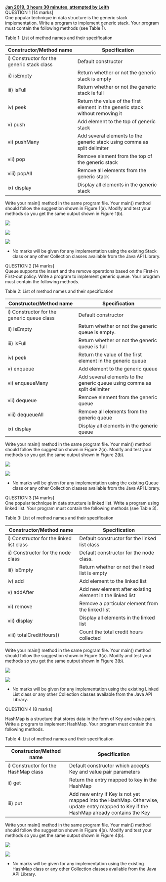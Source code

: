<ins>**Jan 2019, 3 hours 30 minutes, attempted by Leith**</ins><br>
QUESTION 1 [14 marks] <br>
One popular technique in data structure is the generic stack implementation. Write 
a program to implement generic stack. Your program must contain the following methods
(see Table 1).

Table 1: List of method names and their specification

| Constructor/Method name                    | Specification                                                                  |
|--------------------------------------------|--------------------------------------------------------------------------------|
| i) Constructor for the generic stack class | Default constructor                                                            |
| ii) isEmpty                                | Return whether or not the generic stack is empty                               |
| iii) isFull                                | Return whether or not the generic stack is full                                |
| iv) peek                                   | Return the value of the first element in the generic stack without removing it |
| v) push                                    | Add element to the top of generic stack                                        |
| vi) pushMany                               | Add several elements to the generic stack using comma as split delimiter       |
| vii) pop                                   | Remove element from the top of the generic stack                               |
| viii) popAll                               | Remove all elements from the generic stack                                     |
| ix) display                                | Display all elements in the generic stack                                      |

Write your main() method in the same program file. Your main() method should follow the suggestion shown in 
Figure 1(a). Modify and test your methods so you get the same output shown in Figure 1(b).

![](figure001.png)

![](figure002.png)

![](figure003.png)

- No marks will be given for any implementation using the existing Stack class or any 
other Collection classes available from the Java API Library.

QUESTION 2 [14 marks] <br>
Queue supports the insert and the remove operations based on the First-in First-out 
policy. Write a program to implement generic queue. Your program must contain 
the following methods.

Table 2: List of method names and their specification

| Constructor/Method name                    | Specification                                                            |
|--------------------------------------------|--------------------------------------------------------------------------|
| i) Constructor for the generic queue class | Default constructor                                                      |
| ii) isEmpty                                | Return whether or not the generic queue is empty.                        |
| iii) isFull                                | Return whether or not the generic queue is full                          |
| iv) peek                                   | Return the value of the first element in the generic queue               |
| v) enqueue                                 | Add element to the generic queue                                         |
| vi) enqueueMany                            | Add several elements to the generic queue using comma as split delimiter |
| vii) dequeue                               | Remove element from the generic queue                                    |
| viii) dequeueAll                           | Remove all elements from the generic queue                               |
| ix) display                                | Display all elements in the generic queue                                |

Write your main() method in the same program file. Your main() method should follow
the suggestion shown in Figure 2(a). Modify and test your methods so you get the same output
shown in Figure 2(b).

![](figure004.png)

![](figure005.png)

- No marks will be given for any implementation using the existing Queue class or any other
Collection classes available from the Java API Library.

QUESTION 3 [14 marks] <br>
One popular technique in data structure is linked list. Write a program using linked list.
Your program must contain the following methods (see Table 3).

Table 3: List of method names and their specification

| Constructor/Method name                  | Specification                                            |
|------------------------------------------|----------------------------------------------------------|
| i) Constructor for the linked list class | Default constructor for the linked list class            |
| ii) Constructor for the node class       | Default constructor for the node class.                  |
| iii) isEmpty                             | Return whether or not the linked list is empty           |
| iv) add                                  | Add element to the linked list                           |
| v) addAfter                              | Add new element after existing element in the linked list |
| vi) remove                               | Remove a particular element from the linked list         |
| vii) display                             | Display all elements in the linked list                  |
| viii) totalCreditHours()                 | Count the total credit hours collected                   |

Write your main() method in the same program file. Your main() method should follow the suggestion shown
in Figure 3(a). Modify and test your methods so you get the same output shown in Figure 3(b).

![](figure006.png)

![](figure007.png)

- No marks will be given for any implementation using the existing Linked List class or any other Collection classes available from the Java API Library.

QUESTION 4 [8 marks] <br>

HashMap is a structure that stores data in the form of Key and value pairs. Write a program 
to implement HashMap. Your program must contain the following methods.

Table 4: List of method names and their specification

| Constructor/Method name              | Specification                                                                                                                          |
|--------------------------------------|----------------------------------------------------------------------------------------------------------------------------------------|
| i) Constructor for the HashMap class | Default constructor which accepts Key and value pair parameters                                                                        |
| ii) get                              | Return the entry mapped to key in the HashMap                                                                                          |
| iii) put                             | Add new entry if Key is not yet mapped into the HashMap. Otherwise, update entry mapped to Key if the HashMap already contains the Key |

Write your main() method in the same program file. Your main() method should follow the suggestion shown in Figure 4(a). Modify
and test your methods so you get the same output shown in Figure 4(b).

![](figure008.png)

![](figure009.png)

- No marks will be given for any implementation using the existing HashMap class or
any other Collection classes available from the Java API Library. 